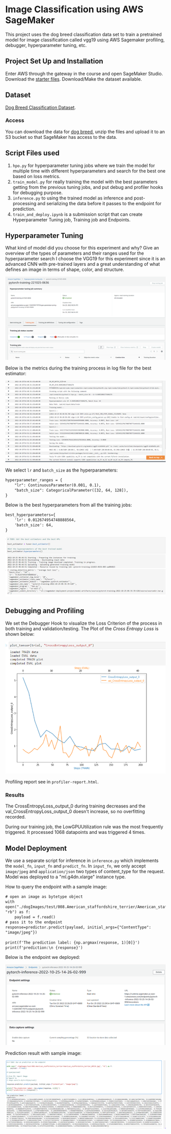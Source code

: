 # Image Classification using AWS SageMaker
This project uses the dog breed classification data set to train a pretrained model for image classification called vgg19 using AWS Sagemaker profiling, debugger, hyperparameter tuning, etc.

## Project Set Up and Installation
Enter AWS through the gateway in the course and open SageMaker Studio. 
Download the [starter files](https://github.com/udacity/CD0387-deep-learning-topics-within-computer-vision-nlp-project-starter).
Download/Make the dataset available. 

## Dataset
[Dog Breed Classification Dataset](https://s3-us-west-1.amazonaws.com/udacity-aind/dog-project/dogImages.zip).


### Access
You can download the data for [dog breed](https://s3-us-west-1.amazonaws.com/udacity-aind/dog-project/dogImages.zip), unzip the files and upload it to an S3 bucket so that SageMaker has access to the data. 

## Script Files used

1. `hpo.py` for hyperparameter tuning jobs where we train the model for multiple time with different hyperparameters and search for the best one based on loss metrics.
2. `train_model.py` for really training the model with the best parameters getting from the previous tuning jobs, and put debug and profiler hooks for debugging purpose.
3. `inference.py` to using the trained model as inference and post-processing and serializing the data before it passes to the endpoint for prediction.
4. `train_and_deploy.ipynb` is a submission script that can create Hyperparameter Tuning job, Training job and Endpoints.

## Hyperparameter Tuning
What kind of model did you choose for this experiment and why? Give an overview of the types of parameters and their ranges used for the hyperparameter search
I choose the VGG19 for this experiment since it is an advanced CNN with pre-trained layers and a great understanding of what defines an image in terms of shape, color, and structure.  

![hyperparameter-tuning](images/hyperparameter-tuning.png)



Below is the metrics during the training process in log file for the best estimator:

![hpo-best-estimator-log](images/hpo-best-estimator-log.png)

We select `lr` and `batch_size` as the hyperparameters: 

```
hyperparameter_ranges = {
    "lr": ContinuousParameter(0.001, 0.1),
    "batch_size": CategoricalParameter([32, 64, 128]),
}
```

Below is the best hyperparameters from all the training jobs:

```
best_hyperparameters={
    'lr': 0.012674954748888564,
    'batch_size': 64,
}
```

![best-hyperparameters](images/best-hyperparameters.png)

## Debugging and Profiling
We set the Debugger Hook to visualize the Loss Criterion of the process in both training and validation/testing. The Plot of the *Cross Entropy Loss* is shown below:

![debugging-output](images/debugging-output.png)

Profiling report see in `profiler-report.html`.

### Results
The CrossEntropyLoss_output_0 during training decreases and the  val_CrossEntropyLoss_output_0 doesn't increase, so no overfitting recorded.

During our training job, the LowGPUUtilization rule was the most frequently triggered. It processed 1068 datapoints and was triggered 4 times.


## Model Deployment
We use a separate script for inference in `inference.py` which implements the `model_fn`, `input_fn` and `predict_fn`. In `input_fn`, we only accept `image/jpeg` and `application/json` two types of content_type for the request. Model was deployed to a "ml.g4dn.xlarge" instance type.

How to query the endpoint with a sample image:

```
# open an image as bytetype object  
with open("./dogImages/test/008.American_staffordshire_terrier/American_staffordshire_terrier_00538.jpg", "rb") as f:
    payload = f.read()
# pass it to the endpoint 
response=predictor.predict(payload, initial_args={"ContentType": "image/jpeg"})

print(f'The prediction label: {np.argmax(response, 1)[0]}')
print(f'prediction:\n {response}')

```



Below is the endpoint we deployed:

![endpoint](images/endpoint.png)

Prediction result with sample image:

![prediction-result](images/prediction-result.png)
